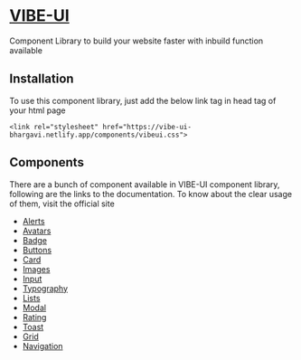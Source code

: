 # [VIBE-UI](https://vibe-ui-bhargavi.netlify.app)
Component Library to build your website faster with inbuild function available

## Installation
To use this component library, just add the below link tag in head tag of your html page
``` 
<link rel="stylesheet" href="https://vibe-ui-bhargavi.netlify.app/components/vibeui.css">
```
## Components
There are a bunch of component available in VIBE-UI component library, following are the links to the documentation. To know about the clear usage of them, visit the official site

* [Alerts](https://vibe-ui-bhargavi.netlify.app/docs/alerts.html)
* [Avatars](https://vibe-ui-bhargavi.netlify.app/docs/avatar.html)
* [Badge](https://vibe-ui-bhargavi.netlify.app/docs/badge.html)
* [Buttons](https://vibe-ui-bhargavi.netlify.app/docs/buttons.html)
* [Card](https://vibe-ui-bhargavi.netlify.app/docs/cards.html)
* [Images](https://vibe-ui-bhargavi.netlify.app/docs/images.html)
* [Input](https://vibe-ui-bhargavi.netlify.app/docs/inputs.html)
* [Typography](https://vibe-ui-bhargavi.netlify.app/docs/text-utilities.html)
* [Lists](https://vibe-ui-bhargavi.netlify.app/docs/lists.html)
* [Modal](https://vibe-ui-bhargavi.netlify.app/docs/modal.html)
* [Rating](https://vibe-ui-bhargavi.netlify.app/docs/rating.html)
* [Toast](https://vibe-ui-bhargavi.netlify.app/docs/toast.html)
* [Grid](https://vibe-ui-bhargavi.netlify.app/docs/grid.html)
* [Navigation](https://vibe-ui-bhargavi.netlify.app/docs/navigation.html)

